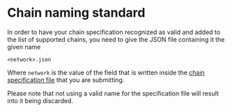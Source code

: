 # Chain naming standard
In order to have your chain specification recognized as valid and added to the list of supported chains, you need to 
give the JSON file containing it the given name

```
<network>.json
``` 

Where `network` is the value of the field that is written inside the 
[chain specification file](/docs/chain-specification-standard.md) that you are submitting. 

Please note that not using a valid name for the specification file will result into it being discarded.  